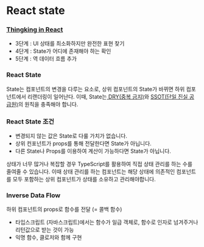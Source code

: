 # React state

### [Thingking in React](https://react.dev/learn/thinking-in-react)

* 3단계 : UI 상태를 최소화하지만 완전한 표현 찾기
* 4단계 : State가 어디에 존재해야 하는 확인
* 5단계 : 역 데이터 흐름 추가

### React State

State는 컴포넌트의 변경을 다루는 요소로, 상위 컴포넌트의 State가 바뀌면 하위 컴포넌트에서 리랜더링이 일어난다. 이때, State는[ DRY(중복 금지)](https://ko.wikipedia.org/wiki/%EC%A4%91%EB%B3%B5%EB%B0%B0%EC%A0%9C)와 [SSOT(단일 진실 공급원)](https://ko.wikipedia.org/wiki/%EB%8B%A8%EC%9D%BC\_%EC%A7%84%EC%8B%A4\_%EA%B3%B5%EA%B8%89%EC%9B%90)의 원칙을 충족해야 합니다.

### React State 조건

* 변경되지 않는 값은 State로 다룰 가치가 없습니다.
* 상위 컨포넌트가 props를 통해 전달한다면 State가 아닙니다.
* 다른 State나 Props를 이용하여 계산이 가능하다면 State가 아닙니다.

상태가 너무 많거나 복잡할 경우 TypeScript를 활용하여 직접 상태 관리를 하는 수를 줄여줄 수 있습니다. 이때 상태 관리를 하는 컴포넌트는 해당 상태에 의존적인 컴포넌트를 모두 포함하는 상위 컴포넌트가 상태를 소유하고 관리해야합니다.

### Inverse Data Flow

하위 컴포넌트의 props로 함수를 전달 (= 콜백 함수)

* 타입스크립트 (자바스크립트)에서는 함수가 일급 객체로, 함수로 인자로 넘겨주거나 리턴값으로 받는 것이 가능
* 익명 함수, 클로저와 함께 구현
